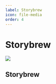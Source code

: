 ```yaml
---
label: Storybrew
icon: file-media
order: 4
---
```

# Storybrew

![](https://media.discordapp.net/attachments/1062728370149916742/1064907203624063078/image.png)

## Storybrew